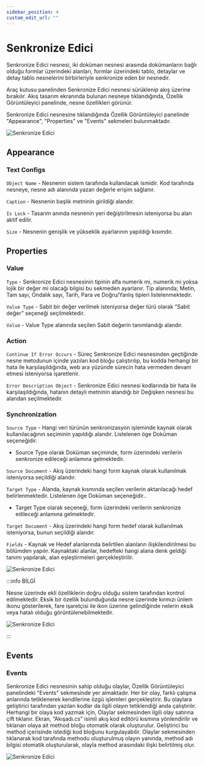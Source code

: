 ```yaml
---
sidebar_position: 4
custom_edit_url: ""
---
```


# Senkronize Edici 

Senkronize Edici nesnesi, iki doküman nesnesi arasında dokümanların bağlı olduğu formlar üzerindeki alanları, formlar üzerindeki tablo, detaylar ve detay tablo nesnelerini birbirleriyle senkronize eden bir nesnedir.

Araç kutusu panelinden Senkronize Edici nesnesi sürüklenip akış üzerine bırakılır. Akış tasarım ekranında bulunan nesneye tıklandığında, Özellik Görüntüleyici panelinde, nesne özellikleri görünür.

Senkronize Edici nesnesine tıklandığında Özellik Görüntüleyici panelinde "Appearance", "Properties" ve "Events" sekmeleri bulunmaktadır.

![Senkronize Edici](https://docsbimser.blob.core.windows.net/imagecontainer/auto-uploadf292e12b-982e-4d5c-b25b-eee04de2e94f)

## Appearance

### Text Configs

`Object Name` - Nesnenin sistem tarafında kullanılacak ismidir. Kod tarafında nesneye, nesne adı alanında yazan değerle erişim sağlanır.

`Caption` - Nesnenin başlık metninin girildiği alandır.

`Is Lock` - Tasarım anında nesnenin yeri değiştirilmesin isteniyorsa bu alan aktif edilir.

`Size` - Nesnenin genişlik ve yükseklik ayarlarının yapıldığı kısımdır.

## Properties

### Value

`Type` - Senkronize Edici nesnesinin tipinin alfa numerik mi, numerik mi yoksa lojik bir değer mi olacağı bilgisi bu sekmeden ayarlanır. Tip alanında; Metin, Tam sayı, Ondalık sayı, Tarih, Para ve Doğru/Yanlış tipleri listelenmektedir.

`Value Type` - Sabit bir değer verilmek isteniyorsa değer türü olarak “Sabit değer” seçeneği seçilmektedir.

`Value` - Value Type alanında seçilen Sabit değerin tanımlandığı alandır.

### Action

`Continue If Error Occurs` - Süreç Senkronize Edici nesnesinden geçtiğinde nesne metodunun içinde yazılan kod bloğu çalıştırılıp, bu kodda herhangi bir hata ile karşılaşıldığında, web ara yüzünde sürecin hata vermeden devam etmesi isteniyorsa işaretlenir.

`Error Description Object` - Senkronize Edici nesnesi kodlarında bir hata ile karşılaşıldığında, hatanın detaylı metninin atandığı bir Değişken nesnesi bu alandan seçilmektedir.

### Synchronization


`Source Type` - Hangi veri türünün senkronizasyon işleminde kaynak olarak kullanılacağının seçiminin yapıldığı alandır. Listelenen öge Doküman seçeneğidir.

- Source Type olarak Doküman seçiminde, form üzerindeki verilerin senkronize edileceği anlamına gelmektedir.

`Source Document` - Akış üzerindeki hangi form kaynak olarak kullanılmak isteniyorsa seçildiği alandır.

`Target Type` - Alanda, kaynak kısmında seçilen verilerin aktarılacağı hedef belirlenmektedir. Listelenen öge Doküman seçeneğidir..

- Target Type olarak seçeneği, form üzerindeki verilerin senkronize edileceği anlamına gelmektedir.

`Target Document` - Akış üzerindeki hangi form hedef olarak kullanılmak isteniyorsa, bunun seçildiği alandır.

`Fields` - Kaynak ve Hedef alanlarında belirtilen alanların ilişkilendirilmesi bu bölümden yapılır. Kaynaktaki alanlar, hedefteki hangi alana denk geldiği tanımı yapılarak, alan eşleştirmeleri gerçekleştirilir.

![Senkronize Edici](https://docsbimser.blob.core.windows.net/imagecontainer/auto-uploadc828dae6-d73f-4756-9df8-e4e4d19b3acf)

:::info BİLGİ

Nesne üzerinde ekli özelliklerin doğru olduğu sistem tarafından kontrol edilmektedir. Eksik bir özellik bulunduğunda nesne üzerinde kırmızı ünlem ikonu gösterilerek, fare işaretçisi ile ikon üzerine gelindiğinde nelerin eksik veya hatalı olduğu görüntülenebilmektedir.

![Senkronize Edici](https://docsbimser.blob.core.windows.net/imagecontainer/auto-upload637ae9dd-12e0-4b83-a845-0b4174544b5f)

:::

## Events

### Events

Senkronize Edici nesnesinin sahip olduğu olaylar, Özellik Görüntüleyici panelindeki "Events" sekmesinde yer almaktadır. Her bir olay, farklı çalışma anlarında tetiklenerek kendilerine özgü işlemleri gerçekleştirir. Bu olaylara geliştirici tarafından yazılan kodlar da ilgili olayın tetiklendiği anda çalıştırılır. Herhangi bir olaya kod yazmak için, Olaylar sekmesinden ilgili olay satırına çift tıklanır. Ekran, “Akışadı.cs” isimli akış kod editörü kısmına yönlendirilir ve tıklanan olaya ait method bloğu otomatik olarak oluşturulur. Geliştirici bu method içerisinde istediği kod bloğunu kurgulayabilir. Olaylar sekmesinden tıklanarak kod tarafında methodu oluşturulmuş olayın yanında, method adı bilgisi otomatik oluşturularak, olayla method arasındaki ilişki belirtilmiş olur.

![Senkronize Edici](https://docsbimser.blob.core.windows.net/imagecontainer/auto-uploadda4e9b3f-ab45-4917-ae15-f1fba6e2d9b8)